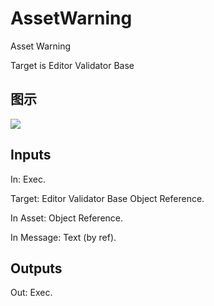 # AssetWarning

Asset Warning

Target is Editor Validator Base

## 图示

![]($-20221218-18015163.png)

## Inputs

In: Exec.

Target: Editor Validator Base Object Reference.

In Asset: Object Reference.

In Message: Text (by ref).  

## Outputs

Out: Exec.

